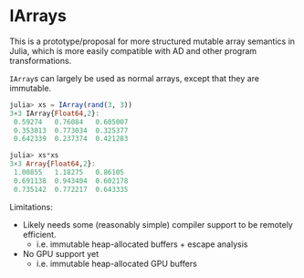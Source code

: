 # IArrays

This is a prototype/proposal for more structured mutable array semantics in Julia,
which is more easily compatible with AD and other program transformations.

`IArray`s can largely be used as normal arrays, except that they are immutable.

```julia
julia> xs = IArray(rand(3, 3))
3×3 IArray{Float64,2}:
 0.59274   0.76084   0.605007
 0.353013  0.773034  0.325377
 0.642339  0.237374  0.421283

julia> xs*xs
3×3 Array{Float64,2}:
 1.00855   1.18275   0.86105
 0.691138  0.943404  0.602178
 0.735142  0.772217  0.643335
```

Limitations:
* Likely needs some (reasonably simple) compiler support to be remotely efficient.
  * i.e. immutable heap-allocated buffers + escape analysis
* No GPU support yet
  * i.e. immutable heap-allocated GPU buffers
